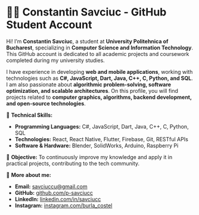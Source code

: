 # 👨‍🎓 Constantin Savciuc - GitHub Student Account

Hi! I’m **Constantin Savciuc**, a student at **University Politehnica of Bucharest**, specializing in **Computer Science and Information Technology**. This GitHub account is dedicated to all academic projects and coursework completed during my university studies.

I have experience in developing **web and mobile applications**, working with technologies such as **C#, JavaScript, Dart, Java, C++, C, Python, and SQL**. I am also passionate about **algorithmic problem-solving, software optimization, and scalable architectures**. On this profile, you will find projects related to **computer graphics, algorithms, backend development, and open-source technologies**.

🔧 **Technical Skills:**  
- **Programming Languages:** C#, JavaScript, Dart, Java, C++, C, Python, SQL  
- **Technologies:** React, React Native, Flutter, Firebase, Git, RESTful APIs  
- **Software & Hardware:** Blender, SolidWorks, Arduino, Raspberry Pi  

📌 **Objective:** To continuously improve my knowledge and apply it in practical projects, contributing to the tech community.

🔗 **More about me:**  
- **Email:** [savciuccu@gmail.com](mailto:savciuccu@gmail.com)
- **GitHub:** [github.com/p-savciucc](https://github.com/p-savciucc)
- **LinkedIn:** [linkedin.com/in/savciucc](https://www.linkedin.com/in/savciucc)
- **Instagram:** [instagram.com/burla_costel](https://www.instagram.com/burla_costel)
